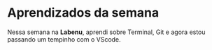 # Aprendizados da semana

Nessa semana na **Labenu**, aprendi sobre Terminal, Git e agora estou passando um tempinho com o VScode.